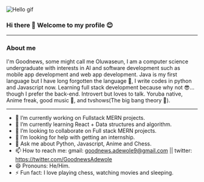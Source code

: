 ![Hello gif](https://github.com/alansmathew/alansmathew/raw/master/lang.gif)
### Hi there 👋 Welcome to my profile 😊

<hr>

### About me

I'm Goodnews, some might call me Oluwaseun, I am a computer science undergraduate with interests in AI and software development such as mobile app development and web app development. Java is my first language but I have long forgotten the language 🥲, I write codes in python and Javascript now. Learning full stack development because why not  😎... though I prefer the back-end. Introvert but loves to talk. Yoruba native, Anime freak, good music 🎵, and tvshows(The big bang theory 🐐).
<hr>

- 🔭 I’m currently working on Fullstack MERN projects.
- 🌱 I’m currently learning React + Data structures and algorithm.
- 👯 I’m looking to collaborate on Full stack MERN projects.
- 🤔 I’m looking for help with getting an internship.
- 💬 Ask me about Python, Javascript, Anime and Chess.
- 📫 How to reach me: gmail: goodnews.adewole9@gmail.com || twitter: https://twitter.com/GoodnewsAdewole
- 😄 Pronouns: He/Him.
- ⚡ Fun fact: I love playing chess, watching movies and sleeping.

<!--
**Greatseun02/Greatseun02** is a ✨ _special_ ✨ repository because its `README.md` (this file) appears on your GitHub profile.

Here are some ideas to get you started:

- 🔭 I’m currently working on Fullstack MERN projects.
- 🌱 I’m currently learning React + Data structures and algorithm.
- 👯 I’m looking to collaborate on Full stack MERN projects.
- 🤔 I’m looking for help with getting an internship.
- 💬 Ask me about Python, Javascript, Anime and Chess.
- 📫 How to reach me: gmail: goodnews.adewole9@gmail.com || twitter: https://twitter.com/GoodnewsAdewole
- 😄 Pronouns: He/Him.
- ⚡ Fun fact: I love playing chess, watching movies and sleeping.
-->

